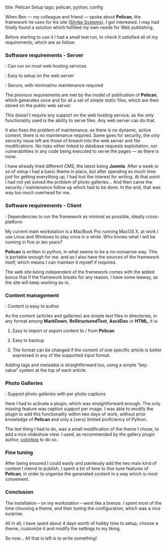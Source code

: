 title: Pelican Setup
tags: pelican, python, config

When Ben — my colleague and friend — spoke about **Pelican**, the framework he uses for his site ([Shrike Systems](http://www.shrike-systems.com)), I got interested. I may had finally found a solution which fulfilled my own needs for Web publishing.

Before starting to use it I had a small test run, to check it satisfied all of my requirements, which are as follow:

### Software requirements - Server
<strong class="fa fa-check"></strong> : Can run on most web hosting services

<strong class="fa fa-check"></strong> : Easy to setup on the web server

<strong class="fa fa-check"></strong> : Secure, with minimal/no maintenance required

The previous requirements are met by the model of publication of **Pelican**, which generates once and for all a set of simple *static* files, which are then stored on the public web server. 

This doesn't require any support on the web hosting service, as the only functionality used is the ability to serve files. Any web server can do that.

It also fixes the problem of maintenance, as there is no dynamic, active content, there is no maintenance required. Same goes for security, the only security issue left are those of breach into the web server and file modifications. No risks either linked to database requests exploitation, nor vulnerabilities in any code being executed to serve the pages — as there is none.

I have already tried different CMS, the latest being **Joomla**. After a week or so of setup I had a basic theme in place, but after spending so much time just for getting everything up, I had lost the interest for writing. At that point I had not yet solved the problem of photo galleries… And then came the security / maintenance follow up which had to be done. In the end, that was way too much overhead for me.

### Software requirements - Client

<strong class="fa fa-check"></strong> : Dependencies to run the framework as minimal as possible, ideally cross-platform

My current main workstation is a MacBook Pro running MacOS X, at work I use Linux and Windows to play once in a while. Who knows what I will be running in five or ten years?

**Pelican** is written in python, in what seems to be a no-nonsense way. This is portable enough for me, and as I also have the sources of the framework itself, which means I can maintain it myself if required.

The web site being independent of the framework comes with the added bonus that if the framework breaks for any reason, I have some leeway, as the site will keep working as-is.

### Content management
<strong class="fa fa-check"></strong> : Content is easy to author

As the content (articles and galleries) are simple text files in directories, in any format among **MarkDown**, **ReStructuredText**, **AsciiDoc** or **HTML**, it is:

 1. Easy to import or export content to / from **Pelican**

 2. Easy to backup

 3. The format can be changed if the content of one specific article is better expressed in any of the supported input format.

Adding tags and metadata is straightforward too, using a simple “key: value” system at the top of each article.

### Photo Galleries
<strong class="fa fa-check"></strong> : Support photo galleries with per photo captions

Here I had to activate a plugin, which was straightforward enough. The only missing feature was caption support per image. I was able to modify the plugin to add this functionality within two days of work, without prior knowledge of **Pelican** and only a (very) limited proficiency of Python.

The last thing I had to do, was a small modification of the theme I chose, to add a nice slideshow view. I used, as recommended by the gallery plugin author, [colorbox](http://www.jacklmoore.com/colorbox/) to do so.

### Fine tuning
After being ensured I could easily and painlessly add the two main kind of content I intend to publish, I spent a bit of time to fine tune features of **Pelican**, in order to organise the generated content in a way which is most convenient.

### Conclusion
The installation – on my workstation – went like a breeze. I spent most of the time choosing a theme, and then tuning the configuration, which was a nice surprise.

All in all, I have spent about 4 days worth of hobby time to setup, choose a theme, customize it and modify the settings to my liking.

So now... All that is left is to write something!
